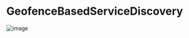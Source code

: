 # GeofenceBasedServiceDiscovery

![image](https://user-images.githubusercontent.com/15867392/140644295-e78e5de5-8227-4bcf-a420-e5ab51262cc2.png)
